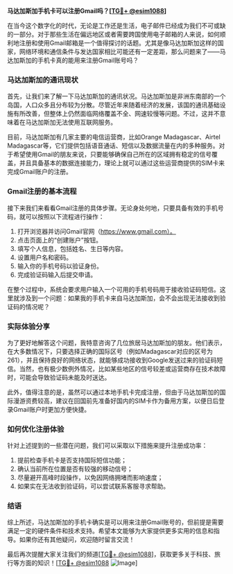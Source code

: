**马达加斯加手机卡可以注册Gmail吗？[[TG💪+ @esim1088](https://t.me/s/esim1088)]**

在当今这个数字化的时代，无论是工作还是生活，电子邮件已经成为我们不可或缺的一部分。对于那些生活在偏远地区或者需要跨国使用电子邮箱的人来说，如何顺利地注册和使用Gmail邮箱是一个值得探讨的话题。尤其是像马达加斯加这样的国家，网络环境和通信条件与发达国家相比可能还有一定差距，那么问题来了——马达加斯加的手机卡真的能用来注册Gmail账号吗？

### 马达加斯加的通讯现状

首先，让我们来了解一下马达加斯加的通讯状况。马达加斯加是非洲东南部的一个岛国，人口众多且分布较为分散。尽管近年来随着经济的发展，该国的通讯基础设施有所改善，但整体上仍然面临网络覆盖不全、网速较慢等问题。不过，这并不意味着在马达加斯加无法使用互联网服务。

目前，马达加斯加有几家主要的电信运营商，比如Orange Madagascar、Airtel Madagascar等，它们提供包括语音通话、短信以及数据流量在内的多种服务。对于希望使用Gmail的朋友来说，只要能够确保自己所在的区域拥有稳定的信号覆盖，并且具备基本的数据连接能力，理论上就可以通过这些运营商提供的SIM卡来完成Gmail账户的注册。

### Gmail注册的基本流程

接下来我们来看看Gmail注册的具体步骤。无论身处何地，只要具备有效的手机号码，就可以按照以下流程进行操作：

1. 打开浏览器并访问Gmail官网（https://www.gmail.com）。
2. 点击页面上的“创建账户”按钮。
3. 填写个人信息，包括姓名、生日等内容。
4. 设置用户名和密码。
5. 输入你的手机号码以验证身份。
6. 完成验证码输入后提交申请。

在整个过程中，系统会要求用户输入一个可用的手机号码用于接收验证码短信。这里就涉及到一个问题：如果我的手机卡来自马达加斯加，会不会出现无法接收到验证码的情况呢？

### 实际体验分享

为了更好地解答这个问题，我特意咨询了几位旅居马达加斯加的朋友。他们表示，在大多数情况下，只要选择正确的国际区号（例如Madagascar对应的区号为261），并且保持良好的网络状态，就能够成功接收到Google发送过来的验证码短信。当然，也有极少数例外情况，比如某些地区的信号较差或运营商存在技术故障时，可能会导致验证码未能及时送达。

此外，值得注意的是，虽然可以通过本地手机卡完成注册，但由于马达加斯加的国际漫游资费较高，建议在回国前先准备好国内的SIM卡作为备用方案，以便日后登录Gmail账户时更加方便快捷。

### 如何优化注册体验

针对上述提到的一些潜在问题，我们可以采取以下措施来提升注册成功率：

1. 提前检查手机卡是否支持国际短信功能；
2. 确认当前所在位置是否有较强的移动信号；
3. 尽量避开高峰时段操作，以免因网络拥堵而影响速度；
4. 如果实在无法收到验证码，可以尝试联系客服寻求帮助。

### 结语

综上所述，马达加斯加的手机卡确实是可以用来注册Gmail账号的，但前提是需要满足一定的硬件条件和技术支持。希望本文能够为大家提供更多实用的信息和指导。如果你还有其他疑问，欢迎随时留言交流！

最后再次提醒大家关注我们的频道[[TG💪+ @esim1088](https://t.me/s/esim1088)]，获取更多关于科技、旅行等方面的知识！[[TG💪+ @esim1088](https://t.me/s/esim1088) ![Image](https://i.postimg.cc/4NQfJmqS/Snipaste-2025-05-13-00-14-12.png)]